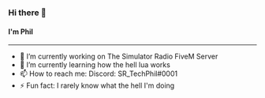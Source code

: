 ### Hi there 👋
#### I'm Phil

---

- 🔭 I’m currently working on The Simulator Radio FiveM Server
- 🌱 I’m currently learning how the hell lua works
- 📫 How to reach me: Discord: SR_TechPhil#0001
- ⚡ Fun fact: I rarely know what the hell I'm doing
